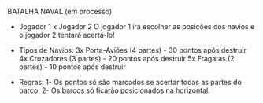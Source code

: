 BATALHA NAVAL (em processo)

- Jogador 1 x Jogador 2
O jogador 1 irá escolher as posições dos navios e o jogador 2 tentará acertá-lo!

- Tipos de Navios:
 3x Porta-Aviões (4 partes) - 30 pontos após destruir
 4x Cruzadores   (3 partes) - 20 pontos após destruir
 5x Fragatas     (2 partes) - 10 pontos após destruir

- Regras:
1- Os pontos só são marcados se acertar todas as partes do barco.
2- Os barcos só ficarão posicionados na horizontal.